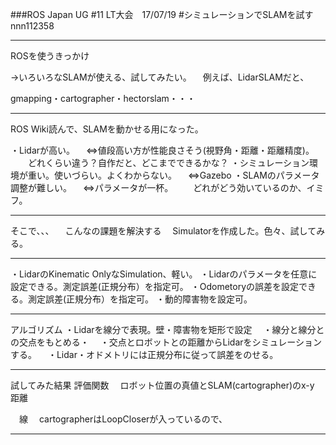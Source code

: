 ###ROS Japan UG #11 LT大会　17/07/19 
#シミュレーションでSLAMを試す
nnn112358

---

ROSを使うきっかけ 

→いろいろなSLAMが使える、試してみたい。
　例えば、LidarSLAMだと、

 gmapping・cartographer・hectorslam・・・

---

ROS Wiki読んで、SLAMを動かせる用になった。

・Lidarが高い。
　⇔値段高い方が性能良さそう(視野角・距離・距離精度)。
　　どれくらい違う？自作だと、どこまでできるかな？
・シミュレーション環境が重い。使いづらい。よくわからない。
　⇔Gazebo
・SLAMのパラメータ調整が難しい。
　⇔パラメータが一杯。
　　どれがどう効いているのか、イミフ。

---


そこで、、、
　こんなの課題を解決する
　Simulatorを作成した。色々、試してみる。


---


・LidarのKinematic OnlyなSimulation、軽い。
・Lidarのパラメータを任意に設定できる。測定誤差(正規分布）を指定可。
・Odometoryの誤差を設定できる。測定誤差(正規分布）を指定可。
・動的障害物を設定可。

---


アルゴリズム
 ・Lidarを線分で表現。壁・障害物を矩形で設定
　・線分と線分との交点をもとめる・
　・交点とロボットとの距離からLidarをシミュレーションする。
　・Lidar・オドメトリには正規分布に従って誤差をのせる。

---

試してみた結果
評価関数
　ロボット位置の真値とSLAM(cartographer)のx-y 距離

　線
　cartographerはLoopCloserが入っているので、

---

